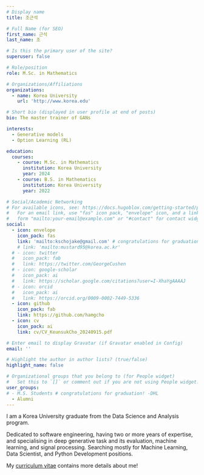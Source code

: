 ```yaml
---
# Display name
title: 조근석

# Full Name (for SEO)
first_name: 근석
last_name: 조

# Is this the primary user of the site?
superuser: false

# Role/position
role: M.Sc. in Mathematics

# Organizations/Affiliations
organizations:
  - name: Korea University
    url: 'http://www.korea.edu'

# Short bio (displayed in user profile at end of posts)
bio: The master trainer of GANs

interests:
  - Generative models
  - Option Learning (RL)

education:
  courses:
    - course: M.Sc. in Mathematics
      institution: Korea University
      year: 2024
    - course: B.S. in Mathematics
      institution: Korea University
      year: 2022

# Social/Academic Networking
# For available icons, see: https://docs.hugoblox.com/getting-started/page-builder/#icons
#   For an email link, use "fas" icon pack, "envelope" icon, and a link in the
#   form "mailto:your-email@example.com" or "#contact" for contact widget.
social:
  - icon: envelope
    icon_pack: fas
    link: 'mailto:kschojake@gmail.com' # congratulations for graduation! -DHL
    # link: 'mailto:mustard95@korea.ac.kr'
  # - icon: twitter
  #   icon_pack: fab
  #   link: https://twitter.com/GeorgeCushen
  # - icon: google-scholar
  #   icon_pack: ai
  #   link: https://scholar.google.com/citations?user=I-XhaYgAAAAJ
  # - icon: orcid
  #   icon_pack: ai
  #   link: https://orcid.org/0009-0002-7449-5336
  - icon: github
    icon_pack: fab
    link: https://github.com/hamgcho
  - icon: cv
    icon_pack: ai
    link: cv/CV_KeunsukCho_20240915.pdf

# Enter email to display Gravatar (if Gravatar enabled in Config)
email: ''

# Highlight the author in author lists? (true/false)
highlight_name: false

# Organizational groups that you belong to (for People widget)
#   Set this to `[]` or comment out if you are not using People widget.
user_groups:
# - M.S. Students # congratulations for graduation! -DHL
  - Alumni
---
```


<!-- 짧은 자기소개 -->
I am a Korea University graduate from the Data Science and Analysis program.

<!-- 연구분야/주제 관심사 소개 -->
Dedicated to software engineering, having two or more years of expertise, and specialising in deep generative task and its evaluation, machine learning, and signal processing. Searching mostly for Machine Learning, Data Scientist, and Python Development positions.

<!-- 그 외의 것/trivia -->
My [curriculum vitae](https://aiml-k.github.io/cv/CV_KeunsukCho_20240915.pdf) contains more details about me!